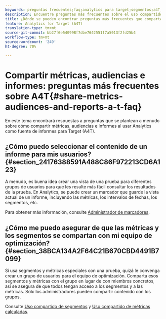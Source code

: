 ```yaml
---
keywords: preguntas frecuentes;faq;analytics para target;segmentos;a4T;compartir informes
description: Encuentre preguntas más frecuentes sobre el uso compartido de métricas, audiencias e informes al usar Analytics para Destinatario (A4T). A4T le permite utilizar Analytics sistema de informes para actividades de Adobe Target.
title: ¿Dónde se pueden encontrar preguntas más frecuentes que compartan métricas, Audiencias e informes en A4T?
feature: Analytics for Target (A4T)
translation-type: tm+mt
source-git-commit: bb27f6e540998f7dbe7642551f7a5013f2fd25b4
workflow-type: tm+mt
source-wordcount: '249'
ht-degree: 70%

---
```



# Compartir métricas, audiencias e informes: preguntas más frecuentes sobre A4T{#share-metrics-audiences-and-reports-a-t-faq}

En este tema encontrará respuestas a preguntas que se plantean a menudo sobre cómo compartir métricas, audiencias e informes al usar Analytics como fuente de informes para Target (A4T).

## ¿Cómo puedo seleccionar el contenido de un informe para mis usuarios?{#section_24176388591A488C86F972213CD6A123}

A menudo, es buena idea crear una vista de una prueba para diferentes grupos de usuarios para que les resulte más fácil consultar los resultados de la prueba. En Analytics, se puede crear un marcador que guarde la vista actual de un informe, incluyendo las métricas, los intervalos de fechas, los segmentos, etc.

Para obtener más información, consulte [Administrador de marcadores](https://experienceleague.adobe.com/docs/analytics/analyze/reports-analytics/bookmarks.html).

## ¿Cómo me puedo asegurar de que las métricas y los segmentos se compartan con mi equipo de optimización?{#section_38BCA134A2F64C21B670CBD4491B7099}

Si usa segmentos y métricas especiales con una prueba, quizá le convenga crear un grupo de usuarios para el equipo de optimización. Comparta esos segmentos y métricas con el grupo en lugar de con miembros concretos, así se asegura de que todos tengan acceso a los segmentos y a las métricas. Solo los administradores pueden compartir contenido con los grupos.

Consulte [Uso compartido de segmentos](https://experienceleague.adobe.com/docs/analytics/components/segmentation/segmentation-workflow/t-seg-share.html) y [Uso compartido de métricas calculadas](https://experienceleague.adobe.com/docs/analytics/components/calculated-metrics/calcmetric-workflow/cm-sharing.html).
